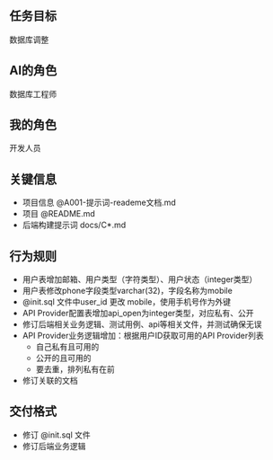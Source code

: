 
## 任务目标
数据库调整

## AI的角色
数据库工程师

## 我的角色
开发人员

## 关键信息
- 项目信息 @A001-提示词-reademe文档.md
- 项目 @README.md
- 后端构建提示词 docs/C*.md

## 行为规则
- 用户表增加邮箱、用户类型（字符类型）、用户状态（integer类型）
- 用户表修改phone字段类型varchar(32)，字段名称为mobile
- @init.sql 文件中user_id 更改 mobile，使用手机号作为外键
- API Provider配置表增加api_open为integer类型，对应私有、公开
- 修订后端相关业务逻辑、测试用例、api等相关文件，并测试确保无误
- API Provider业务逻辑增加：根据用户ID获取可用的API Provider列表
    - 自己私有且可用的
    - 公开的且可用的
    - 要去重，排列私有在前
- 修订关联的文档

## 交付格式
- 修订 @init.sql 文件
- 修订后端业务逻辑
